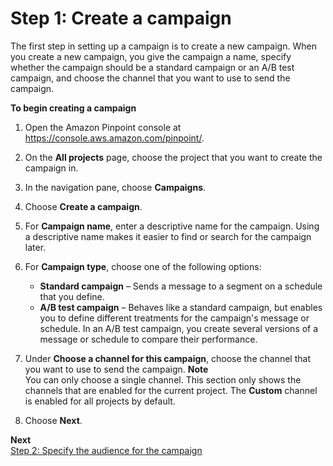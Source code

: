 # Step 1: Create a campaign<a name="campaigns-begin"></a>

The first step in setting up a campaign is to create a new campaign\. When you create a new campaign, you give the campaign a name, specify whether the campaign should be a standard campaign or an A/B test campaign, and choose the channel that you want to use to send the campaign\.

**To begin creating a campaign**

1. Open the Amazon Pinpoint console at [https://console\.aws\.amazon\.com/pinpoint/](https://console.aws.amazon.com/pinpoint/)\.

1. On the **All projects** page, choose the project that you want to create the campaign in\.

1. In the navigation pane, choose **Campaigns**\.

1. Choose **Create a campaign**\.

1. For **Campaign name**, enter a descriptive name for the campaign\. Using a descriptive name makes it easier to find or search for the campaign later\.

1. For **Campaign type**, choose one of the following options:
   + **Standard campaign** – Sends a message to a segment on a schedule that you define\.
   + **A/B test campaign** – Behaves like a standard campaign, but enables you to define different treatments for the campaign's message or schedule\. In an A/B test campaign, you create several versions of a message or schedule to compare their performance\.

1. Under **Choose a channel for this campaign**, choose the channel that you want to use to send the campaign\.
**Note**  
You can only choose a single channel\. This section only shows the channels that are enabled for the current project\. The **Custom** channel is enabled for all projects by default\.

1. Choose **Next**\.

**Next**  
[Step 2: Specify the audience for the campaign](campaigns-segment.md)